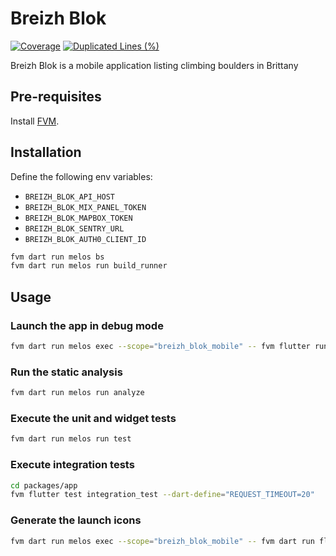 # Breizh Blok

[![Coverage](https://sonarcloud.io/api/project_badges/measure?project=jeremyriverain_breizh-blok-mobile&metric=coverage)](https://sonarcloud.io/summary/new_code?id=jeremyriverain_breizh-blok-mobile) [![Duplicated Lines (%)](https://sonarcloud.io/api/project_badges/measure?project=jeremyriverain_breizh-blok-mobile&metric=duplicated_lines_density)](https://sonarcloud.io/summary/new_code?id=jeremyriverain_breizh-blok-mobile)

Breizh Blok is a mobile application listing climbing boulders in Brittany

## Pre-requisites

Install [FVM](https://fvm.app/).

## Installation

Define the following env variables:

- `BREIZH_BLOK_API_HOST`
- `BREIZH_BLOK_MIX_PANEL_TOKEN`
- `BREIZH_BLOK_MAPBOX_TOKEN`
- `BREIZH_BLOK_SENTRY_URL`
- `BREIZH_BLOK_AUTH0_CLIENT_ID`

```bash
fvm dart run melos bs
fvm dart run melos run build_runner
```

## Usage

### Launch the app in debug mode

```bash
fvm dart run melos exec --scope="breizh_blok_mobile" -- fvm flutter run --debug
```

### Run the static analysis

```bash
fvm dart run melos run analyze
```

### Execute the unit and widget tests

```bash
fvm dart run melos run test
```

### Execute integration tests

```bash
cd packages/app
fvm flutter test integration_test --dart-define="REQUEST_TIMEOUT=20"
```

### Generate the launch icons

```bash
fvm dart run melos exec --scope="breizh_blok_mobile" -- fvm dart run flutter_launcher_icons
```
